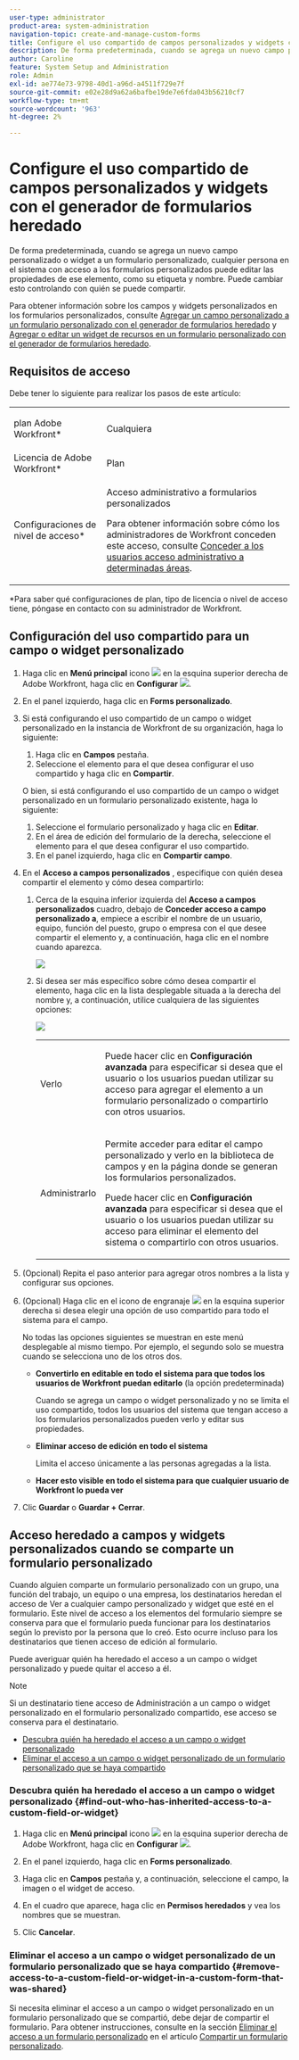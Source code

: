 ```yaml
---
user-type: administrator
product-area: system-administration
navigation-topic: create-and-manage-custom-forms
title: Configure el uso compartido de campos personalizados y widgets con el generador de formularios heredado
description: De forma predeterminada, cuando se agrega un nuevo campo personalizado o widget a un formulario personalizado, cualquier persona en el sistema con acceso a los formularios personalizados puede editar las propiedades de ese elemento, como su etiqueta y nombre. Puede cambiar esto controlando con quién se puede compartir.
author: Caroline
feature: System Setup and Administration
role: Admin
exl-id: ae774e73-9798-40d1-a96d-a4511f729e7f
source-git-commit: e02e28d9a62a6bafbe19de7e6fda043b56210cf7
workflow-type: tm+mt
source-wordcount: '963'
ht-degree: 2%

---
```


# Configure el uso compartido de campos personalizados y widgets con el generador de formularios heredado

De forma predeterminada, cuando se agrega un nuevo campo personalizado o widget a un formulario personalizado, cualquier persona en el sistema con acceso a los formularios personalizados puede editar las propiedades de ese elemento, como su etiqueta y nombre. Puede cambiar esto controlando con quién se puede compartir.

Para obtener información sobre los campos y widgets personalizados en los formularios personalizados, consulte [Agregar un campo personalizado a un formulario personalizado con el generador de formularios heredado](../../../administration-and-setup/customize-workfront/create-manage-custom-forms/add-a-custom-field-to-a-custom-form.md) y [Agregar o editar un widget de recursos en un formulario personalizado con el generador de formularios heredado](../../../administration-and-setup/customize-workfront/create-manage-custom-forms/add-widget-or-edit-its-properties-in-a-custom-form.md).

## Requisitos de acceso

Debe tener lo siguiente para realizar los pasos de este artículo:

<table style="table-layout:auto"> 
 <col> 
 <col> 
 <tbody> 
  <tr data-mc-conditions=""> 
   <td role="rowheader"> <p>plan Adobe Workfront*</p> </td> 
   <td>Cualquiera</td> 
  </tr> 
  <tr> 
   <td role="rowheader">Licencia de Adobe Workfront*</td> 
   <td>Plan</td> 
  </tr> 
  <tr data-mc-conditions=""> 
   <td role="rowheader">Configuraciones de nivel de acceso*</td> 
   <td> <p>Acceso administrativo a formularios personalizados</p> <p>Para obtener información sobre cómo los administradores de Workfront conceden este acceso, consulte <a href="../../../administration-and-setup/add-users/configure-and-grant-access/grant-users-admin-access-certain-areas.md" class="MCXref xref">Conceder a los usuarios acceso administrativo a determinadas áreas</a>.</p> </td> 
  </tr> 
 </tbody> 
</table>

&#42;Para saber qué configuraciones de plan, tipo de licencia o nivel de acceso tiene, póngase en contacto con su administrador de Workfront.

## Configuración del uso compartido para un campo o widget personalizado

1. Haga clic en **Menú principal** icono ![](assets/main-menu-icon.png) en la esquina superior derecha de Adobe Workfront, haga clic en **Configurar** ![](assets/gear-icon-settings.png).

1. En el panel izquierdo, haga clic en **Forms personalizado**.
1. Si está configurando el uso compartido de un campo o widget personalizado en la instancia de Workfront de su organización, haga lo siguiente:

   1. Haga clic en **Campos** pestaña.
   1. Seleccione el elemento para el que desea configurar el uso compartido y haga clic en **Compartir**.

   O bien, si está configurando el uso compartido de un campo o widget personalizado en un formulario personalizado existente, haga lo siguiente:

   1. Seleccione el formulario personalizado y haga clic en **Editar**.
   1. En el área de edición del formulario de la derecha, seleccione el elemento para el que desea configurar el uso compartido.
   1. En el panel izquierdo, haga clic en **Compartir campo**.


1. En el **Acceso a campos personalizados** , especifique con quién desea compartir el elemento y cómo desea compartirlo:

   1. Cerca de la esquina inferior izquierda del **Acceso a campos personalizados** cuadro, debajo de **Conceder acceso a campo personalizado a**, empiece a escribir el nombre de un usuario, equipo, función del puesto, grupo o empresa con el que desee compartir el elemento y, a continuación, haga clic en el nombre cuando aparezca.

      ![](assets/share-field-give-access-to.jpg)

   1. Si desea ser más específico sobre cómo desea compartir el elemento, haga clic en la lista desplegable situada a la derecha del nombre y, a continuación, utilice cualquiera de las siguientes opciones:

      ![](assets/share-field-view-mng-options.jpg)

      <table style="table-layout:auto"> 
       <col> 
       <col> 
       <tbody> 
        <tr> 
         <td role="rowheader">Verlo</td> 
         <td> <p>Puede hacer clic en <strong>Configuración avanzada</strong> para especificar si desea que el usuario o los usuarios puedan utilizar su acceso para agregar el elemento a un formulario personalizado o compartirlo con otros usuarios.</p> </td> 
        </tr> 
        <tr> 
         <td role="rowheader">Administrarlo</td> 
         <td> <p>Permite acceder para editar el campo personalizado y verlo en la biblioteca de campos y en la página donde se generan los formularios personalizados.</p> <p>Puede hacer clic en <strong>Configuración avanzada</strong> para especificar si desea que el usuario o los usuarios puedan utilizar su acceso para eliminar el elemento del sistema o compartirlo con otros usuarios.</p> </td> 
        </tr> 
       </tbody> 
      </table>

1. (Opcional) Repita el paso anterior para agregar otros nombres a la lista y configurar sus opciones.
1. (Opcional) Haga clic en el icono de engranaje ![](assets/gear-icon-settings.png) en la esquina superior derecha si desea elegir una opción de uso compartido para todo el sistema para el campo.

   No todas las opciones siguientes se muestran en este menú desplegable al mismo tiempo. Por ejemplo, el segundo solo se muestra cuando se selecciona uno de los otros dos.

   * **Convertirlo en editable en todo el sistema para que todos los usuarios de Workfront puedan editarlo** (la opción predeterminada)

      Cuando se agrega un campo o widget personalizado y no se limita el uso compartido, todos los usuarios del sistema que tengan acceso a los formularios personalizados pueden verlo y editar sus propiedades.

   * **Eliminar acceso de edición en todo el sistema**

      Limita el acceso únicamente a las personas agregadas a la lista.

   * **Hacer esto visible en todo el sistema para que cualquier usuario de Workfront lo pueda ver**

1. Clic **Guardar** o **Guardar + Cerrar**.

## Acceso heredado a campos y widgets personalizados cuando se comparte un formulario personalizado

Cuando alguien comparte un formulario personalizado con un grupo, una función del trabajo, un equipo o una empresa, los destinatarios heredan el acceso de Ver a cualquier campo personalizado y widget que esté en el formulario. Este nivel de acceso a los elementos del formulario siempre se conserva para que el formulario pueda funcionar para los destinatarios según lo previsto por la persona que lo creó. Esto ocurre incluso para los destinatarios que tienen acceso de edición al formulario.

Puede averiguar quién ha heredado el acceso a un campo o widget personalizado y puede quitar el acceso a él.

>[!NOTE]
>
>Si un destinatario tiene acceso de Administración a un campo o widget personalizado en el formulario personalizado compartido, ese acceso se conserva para el destinatario.

* [Descubra quién ha heredado el acceso a un campo o widget personalizado](#find-out-who-has-inherited-access-to-a-custom-field-or-widget)
* [Eliminar el acceso a un campo o widget personalizado de un formulario personalizado que se haya compartido](#remove-access-to-a-custom-field-or-widget-in-a-custom-form-that-was-shared)

### Descubra quién ha heredado el acceso a un campo o widget personalizado {#find-out-who-has-inherited-access-to-a-custom-field-or-widget}

1. Haga clic en **Menú principal** icono ![](assets/main-menu-icon.png) en la esquina superior derecha de Adobe Workfront, haga clic en **Configurar** ![](assets/gear-icon-settings.png).

1. En el panel izquierdo, haga clic en **Forms personalizado**.
1. Haga clic en **Campos** pestaña y, a continuación, seleccione el campo, la imagen o el widget de acceso.
1. En el cuadro que aparece, haga clic en **Permisos heredados** y vea los nombres que se muestran.
1. Clic **Cancelar**.

### Eliminar el acceso a un campo o widget personalizado de un formulario personalizado que se haya compartido {#remove-access-to-a-custom-field-or-widget-in-a-custom-form-that-was-shared}

Si necesita eliminar el acceso a un campo o widget personalizado en un formulario personalizado que se compartió, debe dejar de compartir el formulario. Para obtener instrucciones, consulte en la sección [Eliminar el acceso a un formulario personalizado](../../../administration-and-setup/customize-workfront/create-manage-custom-forms/share-access-to-a-custom-form.md#unshare) en el artículo [Compartir un formulario personalizado](../../../administration-and-setup/customize-workfront/create-manage-custom-forms/share-access-to-a-custom-form.md).
